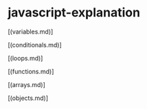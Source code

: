 # javascript-explanation

[(variables.md)]

[(conditionals.md)]

[(loops.md)]

[(functions.md)]

[(arrays.md)]

[(objects.md)]
